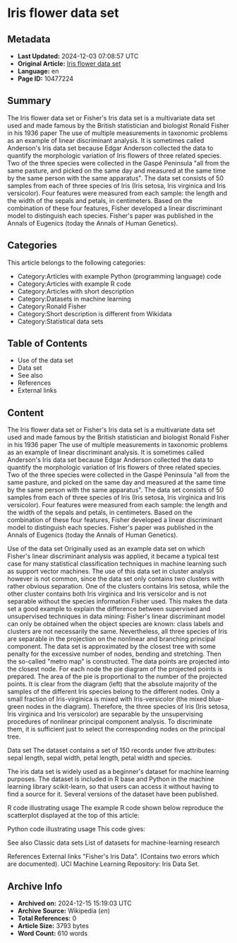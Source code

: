 # Iris flower data set

## Metadata
- **Last Updated:** 2024-12-03 07:08:57 UTC
- **Original Article:** [Iris flower data set](https://en.wikipedia.org/wiki/Iris_flower_data_set)
- **Language:** en
- **Page ID:** 10477224

## Summary
The Iris flower data set or Fisher's Iris data set is a multivariate data set used and made famous by the British statistician and biologist Ronald Fisher in his 1936 paper The use of multiple measurements in taxonomic problems as an example of linear discriminant analysis. It is sometimes called Anderson's Iris data set because Edgar Anderson collected the data to quantify the morphologic variation of Iris flowers of three related species. Two of the three species were collected in the Gaspé Peninsula "all from the same pasture, and picked on the same day and measured at the same time by the same person with the same apparatus".
The data set consists of 50 samples from each of three species of Iris (Iris setosa, Iris virginica and Iris versicolor). Four features were measured from each sample: the length and the width of the sepals and petals, in centimeters. Based on the combination of these four features, Fisher developed a linear discriminant model to distinguish each species. Fisher's paper was published in the Annals of Eugenics (today the Annals of Human Genetics).

## Categories
This article belongs to the following categories:

- Category:Articles with example Python (programming language) code
- Category:Articles with example R code
- Category:Articles with short description
- Category:Datasets in machine learning
- Category:Ronald Fisher
- Category:Short description is different from Wikidata
- Category:Statistical data sets

## Table of Contents

- Use of the data set
- Data set
- See also
- References
- External links

## Content

The Iris flower data set or Fisher's Iris data set is a multivariate data set used and made famous by the British statistician and biologist Ronald Fisher in his 1936 paper The use of multiple measurements in taxonomic problems as an example of linear discriminant analysis. It is sometimes called Anderson's Iris data set because Edgar Anderson collected the data to quantify the morphologic variation of Iris flowers of three related species. Two of the three species were collected in the Gaspé Peninsula "all from the same pasture, and picked on the same day and measured at the same time by the same person with the same apparatus".
The data set consists of 50 samples from each of three species of Iris (Iris setosa, Iris virginica and Iris versicolor). Four features were measured from each sample: the length and the width of the sepals and petals, in centimeters. Based on the combination of these four features, Fisher developed a linear discriminant model to distinguish each species. Fisher's paper was published in the Annals of Eugenics (today the Annals of Human Genetics).

Use of the data set
Originally used as an example data set on which Fisher's linear discriminant analysis was applied, it became a typical test case for many statistical classification techniques in machine learning such as support vector machines.
The use of this data set in cluster analysis however is not common, since the data set only contains two clusters with rather obvious separation. One of the clusters contains Iris setosa, while the other cluster contains both Iris virginica and Iris versicolor and is not separable without the species information Fisher used. This makes the data set a good example to explain the difference between supervised and unsupervised techniques in data mining: Fisher's linear discriminant model can only be obtained when the object species are known: class labels and clusters are not necessarily the same.
Nevertheless, all three species of Iris are separable in the projection on the nonlinear and branching principal component. The data set is approximated by the closest tree with some penalty for the excessive number of nodes, bending and stretching. Then the so-called "metro map" is constructed. The data points are projected into the closest node. For each node the pie diagram of the projected points is prepared. The area of the pie is proportional to the number of the projected points. It is clear from the diagram (left) that the absolute majority of the samples of the different Iris species belong to the different nodes. Only a small fraction of Iris-virginica is mixed with Iris-versicolor (the mixed blue-green nodes in the diagram). Therefore, the three species of Iris (Iris setosa, Iris virginica and Iris versicolor) are separable by the unsupervising procedures of nonlinear principal component analysis. To discriminate them, it is sufficient just to select the corresponding nodes on the principal tree.

Data set
The dataset contains a set of 150 records under five attributes: sepal length, sepal width, petal length, petal width and species.

The iris data set is widely used as a beginner's dataset for machine learning purposes. The dataset is included in R base and Python in the machine learning library scikit-learn, so that users can access it without having to find a source for it.
Several versions of the dataset have been published.

R code illustrating usage
The example R code shown below reproduce the scatterplot displayed at the top of this article:

Python code illustrating usage
This code gives:

See also
Classic data sets
List of datasets for machine-learning research

References
External links
"Fisher's Iris Data". (Contains two errors which are documented). UCI Machine Learning Repository: Iris Data Set.

## Archive Info
- **Archived on:** 2024-12-15 15:19:03 UTC
- **Archive Source:** Wikipedia (_en_)
- **Total References:** 0
- **Article Size:** 3793 bytes
- **Word Count:** 610 words
